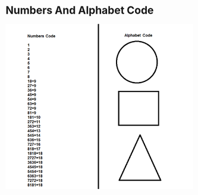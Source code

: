 # Numbers And Alphabet Code
<p align="center">
    	<img src="numbers-and-alphabet-code.png" alt="Numbers And Alphabet Code"/>
</p>
